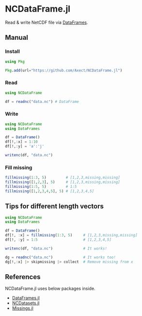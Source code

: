 # NCDataFrame.jl

Read & write NetCDF file via [DataFrames](https://github.com/JuliaData/DataFrames.jl).

## Manual

### Install

```julia
using Pkg

Pkg.add(url="https://github.com/Axect/NCDataFrame.jl")
```

### Read

```julia
using NCDataFrame

df = readnc("data.nc") # DataFrame
```

### Write

```julia
using NCDataFrame
using DataFrames

df = DataFrame()
df[!,:x] = 1:10
df[!,:y] = 'a':'j'

writenc(df, "data.nc")
```

### Fill missing

```julia
fillmissing(1:3, 5)         # [1,2,3,missing,missing]
fillmissing([1,2,3], 5)     # [1,2,3,missing,missing]
fillmissing(1:5, 5)         # 1:5
fillmissing([1,2,3,4,5], 5) # [1,2,3,4,5]
```

## Tips for different length vectors

```julia
using NCDataFrame
using DataFrames

df = DataFrame()
df[!, :x] = fillmissing(1:3, 5)     # [1,2,3,missing,missing]
df[!, :y] = 1:5                     # [1,2,3,4,5]

writenc(df, "data.nc")              # It works!

dg = readnc("data.nc")              # It works too!
dg[!,:x] |> skipmissing |> collect  # Remove missing from x
```

## References

NCDataFrame.jl uses below packages inside.

* [DataFrames.jl](https://github.com/JuliaData/DataFrames.jl)
* [NCDatasets.jl](https://github.com/Alexander-Barth/NCDatasets.jl)
* [Missings.jl](https://github.com/JuliaData/Missings.jl)
